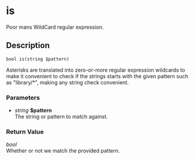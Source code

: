 # is
Poor mans WildCard regular expression.

## Description
`bool is(string $pattern)`

Asterisks are translated into zero-or-more regular expression wildcards
to make it convenient to check if the strings starts with the given
pattern such as "library/*", making any string check convenient.

### Parameters
* _string_ __$pattern__  
The string or pattern to match against.


### Return Value
_bool_  
Whether or not we match the provided pattern.